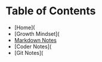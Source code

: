 # **Table of Contents**

* [Home](
* [Growth Mindset](
* [Markdown Notes](Markdown.md)
* [Coder Notes](
* [Git Notes](


